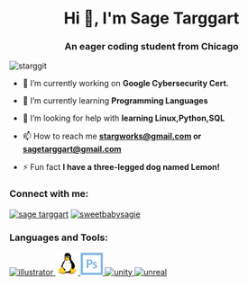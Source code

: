 <h1 align="center">Hi 👋, I'm Sage Targgart</h1>
<h3 align="center">An eager coding student from Chicago</h3>

<p align="left"> <img src="https://komarev.com/ghpvc/?username=starggit&label=Profile%20views&color=0e75b6&style=flat" alt="starggit" /> </p>

- 🔭 I’m currently working on **Google Cybersecurity Cert.**

- 🌱 I’m currently learning **Programming Languages**

- 🤝 I’m looking for help with **learning Linux,Python,SQL**

- 📫 How to reach me **stargworks@gmail.com or sagetarggart@gmail.com**

- ⚡ Fun fact **I have a three-legged dog named Lemon!**

<h3 align="left">Connect with me:</h3>
<p align="left">
<a href="https://fb.com/sage targgart" target="blank"><img align="center" src="https://raw.githubusercontent.com/rahuldkjain/github-profile-readme-generator/master/src/images/icons/Social/facebook.svg" alt="sage targgart" height="30" width="40" /></a>
<a href="https://instagram.com/sweetbabysagie" target="blank"><img align="center" src="https://raw.githubusercontent.com/rahuldkjain/github-profile-readme-generator/master/src/images/icons/Social/instagram.svg" alt="sweetbabysagie" height="30" width="40" /></a>
</p>

<h3 align="left">Languages and Tools:</h3>
<p align="left"> <a href="https://www.adobe.com/in/products/illustrator.html" target="_blank" rel="noreferrer"> <img src="https://www.vectorlogo.zone/logos/adobe_illustrator/adobe_illustrator-icon.svg" alt="illustrator" width="40" height="40"/> </a> <a href="https://www.linux.org/" target="_blank" rel="noreferrer"> <img src="https://raw.githubusercontent.com/devicons/devicon/master/icons/linux/linux-original.svg" alt="linux" width="40" height="40"/> </a> <a href="https://www.photoshop.com/en" target="_blank" rel="noreferrer"> <img src="https://raw.githubusercontent.com/devicons/devicon/master/icons/photoshop/photoshop-line.svg" alt="photoshop" width="40" height="40"/> </a> <a href="https://unity.com/" target="_blank" rel="noreferrer"> <img src="https://www.vectorlogo.zone/logos/unity3d/unity3d-icon.svg" alt="unity" width="40" height="40"/> </a> <a href="https://unrealengine.com/" target="_blank" rel="noreferrer"> <img src="https://raw.githubusercontent.com/kenangundogan/fontisto/036b7eca71aab1bef8e6a0518f7329f13ed62f6b/icons/svg/brand/unreal-engine.svg" alt="unreal" width="40" height="40"/> </a> </p>
